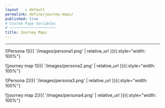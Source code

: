 ```yaml
---
layout   : default
permalink: define/journey-maps/
published: true
# Custom Page Variables
# ─────────────────────
title: Journey Maps
---
```

___ 

![Persona 1]({{ '/images/persona1.png' | relative_url }}){:style="width: 100%"}

![journey map 1]({{ '/images/persona2.png' | relative_url }}){:style="width: 100%"}

![Persona 2]({{ '/images/persona3.png' | relative_url }}){:style="width: 100%"}

![journey map 2]({{ '/images/persona4.png' | relative_url }}){:style="width: 100%"}
